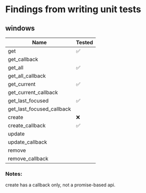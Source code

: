 # Findings from writing unit tests

## windows

| Name                      | Tested |
| ------------------------- | ------ |
| get                       | ✅     |
| get_callback              |        |
| get_all                   | ✅     |
| get_all_callback          |        |
| get_current               | ✅     |
| get_current_callback      |        |
| get_last_focused          | ✅     |
| get_last_focused_callback |        |
| create                    | ❌     |
| create_callback           | ✅     |
| update                    |        |
| update_callback           |        |
| remove                    |        |
| remove_callback           |        |

### Notes:

create has a callback only, not a promise-based api.
